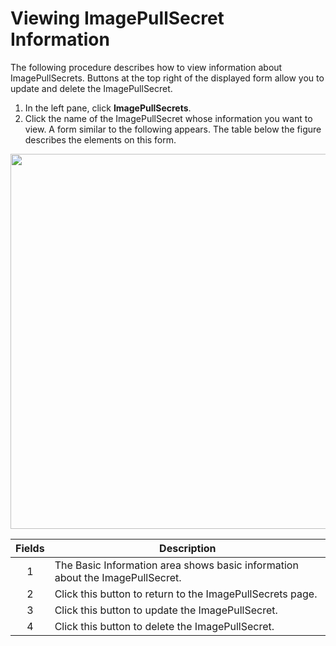 # Viewing ImagePullSecret Information

The following procedure describes how to view information about ImagePullSecrets. Buttons at the top right of the displayed form allow you to update and delete the ImagePullSecret.

1. In the left pane, click **ImagePullSecrets**.
2. Click the name of the ImagePullSecret whose information you want to view. A form similar to the following appears. The table below the figure describes the elements on this form.<br>

<p align=center><img src="/docs/resources/images/image-pull-secrets/image-pull-secrets-details-w-numbers.png" width="600"></p>

| **Fields**   | **Description**                                                                                           |
| :----------: | --------------------------------------------------------------------------------------------------------- |
| 1            | The Basic Information area shows basic information about the ImagePullSecret.                             |
| 2            | Click this button to return to the ImagePullSecrets page.                                                 |
| 3            | Click this button to update the ImagePullSecret.                                                          |
| 4            | Click this button to delete the ImagePullSecret.                                                          |